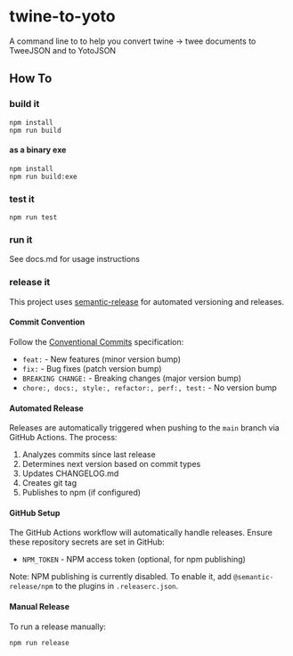 # twine-to-yoto

A command line to to help you convert twine -> twee documents to TweeJSON and to YotoJSON

## How To

### build it

```
npm install
npm run build
```

#### as a binary exe

```
npm install
npm run build:exe
```

### test it

```
npm run test
```

### run it

See docs.md for usage instructions

### release it

This project uses [semantic-release](https://github.com/semantic-release/semantic-release) for automated versioning and releases.

#### Commit Convention

Follow the [Conventional Commits](https://www.conventionalcommits.org/) specification:

- `feat:` - New features (minor version bump)
- `fix:` - Bug fixes (patch version bump)
- `BREAKING CHANGE:` - Breaking changes (major version bump)
- `chore:, docs:, style:, refactor:, perf:, test:` - No version bump

#### Automated Release

Releases are automatically triggered when pushing to the `main` branch via GitHub Actions. The process:

1. Analyzes commits since last release
2. Determines next version based on commit types
3. Updates CHANGELOG.md
4. Creates git tag
5. Publishes to npm (if configured)

#### GitHub Setup

The GitHub Actions workflow will automatically handle releases. Ensure these repository secrets are set in GitHub:

- `NPM_TOKEN` - NPM access token (optional, for npm publishing)

Note: NPM publishing is currently disabled. To enable it, add `@semantic-release/npm` to the plugins in `.releaserc.json`.

#### Manual Release

To run a release manually:

```bash
npm run release
```
